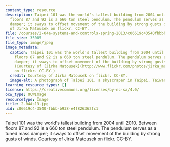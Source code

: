 ```yaml
---
content_type: resource
description: Taipei 101 was the world's tallest building from 2004 until 2010. Between
  floors 87 and 92 is a 660 ton steel pendulum. The pendulum serves as a tuned mass
  damper; it sways to offset movement of the building by strong gusts of winds. Courtesy
  of Jirka Matousek on flickr. CC-BY.
file: /courses/2-04a-systems-and-controls-spring-2013/c06619c43540fbbbb938e4f826362fc1_2-04As13.jpg
file_size: 35085
file_type: image/jpeg
image_metadata:
  caption: Taipei 101 was the world's tallest building from 2004 until 2010. Between
    floors 87 and 92 is a 660 ton steel pendulum. The pendulum serves as a tuned mass
    damper; it sways to offset movement of the building by strong gusts of winds.
    (Courtesy of [Jirka Matousek](http://www.flickr.com/photos/jirka_matousek/9210053094/)
    on flickr. CC-BY.)
  credit: Courtesy of Jirka Matousek on flickr. CC-BY.
  image-alt: A photograph of Taipei 101, a skyscraper in Taipei, Taiwan.
learning_resource_types: []
license: https://creativecommons.org/licenses/by-nc-sa/4.0/
ocw_type: OCWImage
resourcetype: Image
title: 2-04As13.jpg
uid: c06619c4-3540-fbbb-b938-e4f826362fc1
---
```

Taipei 101 was the world's tallest building from 2004 until 2010. Between floors 87 and 92 is a 660 ton steel pendulum. The pendulum serves as a tuned mass damper; it sways to offset movement of the building by strong gusts of winds. Courtesy of Jirka Matousek on flickr. CC-BY.